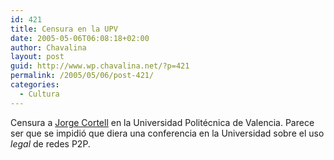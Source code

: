 ```yaml
---
id: 421
title: Censura en la UPV
date: 2005-05-06T06:08:18+02:00
author: Chavalina
layout: post
guid: http://www.wp.chavalina.net/?p=421
permalink: /2005/05/06/post-421/
categories:
  - Cultura
---
```

Censura a <a href="http://jorge.cortell.net/" target="_blank">Jorge Cortell</a> en la Universidad Politécnica de Valencia. Parece ser que se impidió que diera una conferencia en la Universidad sobre el uso _legal_ de redes P2P.